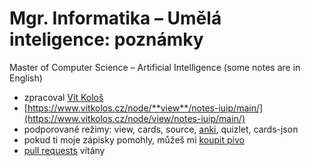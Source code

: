 # Mgr. Informatika – Umělá inteligence: poznámky

Master of Computer Science – Artificial Intelligence (some notes are in English)

- zpracoval [Vít Kološ](https://www.vitkolos.cz/)
- [https://www.vitkolos.cz/node/**view**/notes-iuip/main/](https://www.vitkolos.cz/node/view/notes-iuip/main/)
- podporované režimy: view, cards, source, [anki](https://ankiweb.net/shared/info/1087328706), quizlet, cards-json
- pokud ti moje zápisky pomohly, můžeš mi [koupit pivo](https://revolut.me/vitkolos)
- [pull requests](https://github.com/vitkolos/notes-iuip) vítány
